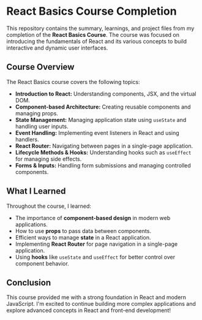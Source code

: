 # React Basics Course Completion

This repository contains the summary, learnings, and project files from my completion of the **React Basics Course**. The course was focused on introducing the fundamentals of React and its various concepts to build interactive and dynamic user interfaces.

## Course Overview

The React Basics course covers the following topics:
- **Introduction to React:** Understanding components, JSX, and the virtual DOM.
- **Component-based Architecture:** Creating reusable components and managing props.
- **State Management:** Managing application state using `useState` and handling user inputs.
- **Event Handling:** Implementing event listeners in React and using handlers.
- **React Router:** Navigating between pages in a single-page application.
- **Lifecycle Methods & Hooks:** Understanding hooks such as `useEffect` for managing side effects.
- **Forms & Inputs:** Handling form submissions and managing controlled components.

## What I Learned

Throughout the course, I learned:
- The importance of **component-based design** in modern web applications.
- How to use **props** to pass data between components.
- Efficient ways to manage **state** in a React application.
- Implementing **React Router** for page navigation in a single-page application.
- Using **hooks** like `useState` and `useEffect` for better control over component behavior.

## Conclusion

This course provided me with a strong foundation in React and modern JavaScript. I'm excited to continue building more complex applications and explore advanced concepts in React and front-end development!

